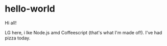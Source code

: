 # hello-world

Hi all!

LG here, i lke Node.js amd Coffeescript (that's what I'm made of!).
I've had pizza today.
